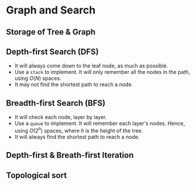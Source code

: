 # Graph and Search

## Storage of Tree & Graph

## Depth-first Search (DFS)

- It will always come down to the leaf node, as much as possible.
- Use a `stack` to implement. It will only remember all the nodes in the path, using $O(N)$ spaces.
- It may not find the shortest path to reach a node.

## Breadth-first Search (BFS)

- It will check each node, layer by layer.
- Use a `queue` to implement. It will remember each layer's nodes. Hence, using $O(2^h)$ spaces, where $h$ is the height of the tree.
- It will always find the shortest path to reach a node.


## Depth-first & Breath-first Iteration

## Topological sort
